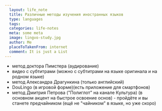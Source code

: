 ```yaml
---
  layout: life_note
  title: Различные методы изучения иностранных языков
  type: languages
  tags: 
  categories: life-notes
  meta: some meta
  image: lingvo-study.jpg
  author: Me
  placeToTakenFrom: internet
  comment: It is just a List
---
```


- метод доктора Пимстера (аудирование)
- видео с субтитрами (можно с субтитрами на языке оригинала и на родном языке)
- метод Александра Драгункина (только английский)
- DouLingo (в игровой форме)(есть приложение для смартфонов)
- метод Дмитрия Петрова ("Полиглот" на канале Культура) (в основном акцент на быстрое освоение основ) - пройдёте и вы станете предчайником (ещё не "чайником" в языке, но уже скоро)
	